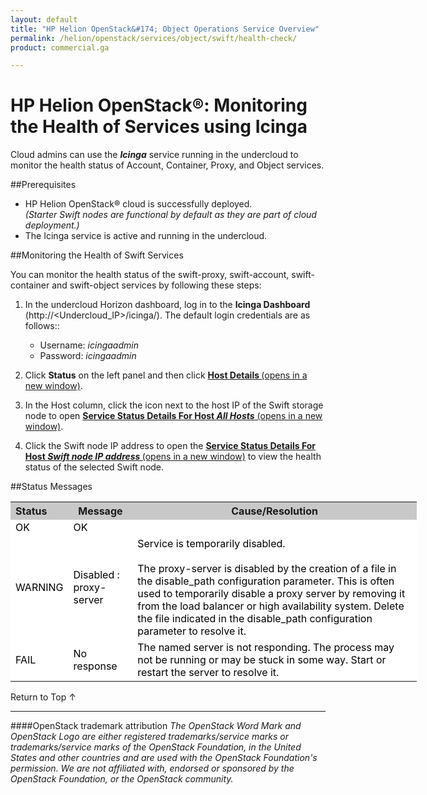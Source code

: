 ```yaml
---
layout: default
title: "HP Helion OpenStack&#174; Object Operations Service Overview"
permalink: /helion/openstack/services/object/swift/health-check/
product: commercial.ga

---
```

<!--PUBLISHED-->

<script>

function PageRefresh {
onLoad="window.refresh"
}

PageRefresh();

</script>

<!--
<p style="font-size: small;"> <a href="/helion/openstack/services/object/overview/">&#9664; PREV</a> | <a href="/helion/openstack/services/overview/">&#9650; UP</a> | <a href=" /helion/openstack/services/swift/deployment/"> NEXT &#9654</a> </p>-->


# HP Helion OpenStack&#174;: Monitoring the Health of Services using Icinga 
Cloud admins can use the ***Icinga*** service running in the undercloud to monitor the health status of Account, Container, Proxy, and Object services. 

##Prerequisites

* HP Helion OpenStack&#174; cloud is successfully deployed.<br>*(Starter Swift nodes are functional by default as they are part of cloud deployment.)*
* The Icinga service is active and running in the undercloud.

##Monitoring the Health of Swift Services

 You can monitor the health status of the swift-proxy, swift-account, swift-container and swift-object services by following these steps:

1. In the undercloud Horizon dashboard, log in to the **Icinga Dashboard** (http://&lt;Undercloud_IP&gt;/icinga/). The default login credentials are as follows::
		
	* Username: *icingaadmin*
	* Password: *icingaadmin*  

2. Click **Status** on the left panel and then click <a href="javascript:window.open('/content/documentation/media/icinga_host-details.png','_blank','toolbar=no,menubar=no,resizable=yes,scrollbars=yes')"><b>Host Details </b>(opens in a new window)</a>.



3. In the Host column, click the icon next to the host IP of the Swift storage node to open <a href="javascript:window.open('/content/documentation/media/swift_icinga_view-details.png','_blank','toolbar=no,menubar=no,resizable=yes,scrollbars=yes')"><b>Service Status Details For Host <i>All Hosts</i></b> (opens in a new window)</a>.
4. Click the Swift node IP address to open the <a href="javascript:window.open('/content/documentation/media/swift_icinga-health-status.png','_blank','toolbar=no,menubar=no,resizable=yes,scrollbars=yes')"><b>Service Status Details For Host <i>Swift node IP address </i></b> (opens in a new window)</a> to view the health status of the selected Swift node.

##Status Messages

<table style="text-align: left; vertical-align: top; width:650px;">
<tr style="background-color: #C8C8C8;">
	<th>Status</th>
	<th><center>Message</center></th>
    <th><center>Cause/Resolution</center></th>
</tr>
<tr style="background-color: white; color: black;">
	<td>OK</td>
	<td>OK</td>
    <td></td>
</tr>
<tr style="background-color: white; color: black;">
	<td>WARNING </td>
	<td>Disabled : proxy-server</td>
    <td>Service is temporarily disabled.<br><br>
	The proxy-server is disabled by the creation of a file in the disable_path configuration parameter. This is often used to temporarily disable a proxy server by removing it from the
	load balancer or high availability system. Delete the file indicated in the disable_path configuration parameter to resolve it.</td>
</tr>
<tr style="background-color: white; color: black;">
	<td>FAIL </td>
	<td>No response</td>
    <td> The named server is not responding. The process may not be running or may be stuck in some way. Start or restart the server to resolve it.</td>
</tr>
</table>


<a href="#top" style="padding:14px 0px 14px 0px; text-decoration: none;"> Return to Top &#8593; </a>

----
####OpenStack trademark attribution
*The OpenStack Word Mark and OpenStack Logo are either registered trademarks/service marks or trademarks/service marks of the OpenStack Foundation, in the United States and other countries and are used with the OpenStack Foundation's permission. We are not affiliated with, endorsed or sponsored by the OpenStack Foundation, or the OpenStack community.*

 




